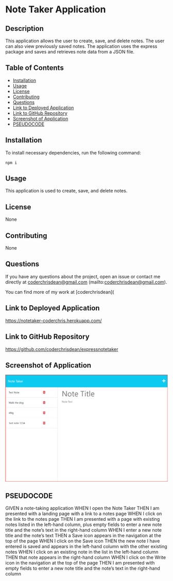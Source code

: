 # Note Taker Application

## Description

This application allows the user to create, save, and delete notes. The user can also view previously saved notes. The application uses the express package and saves and retrieves note data from a JSON file.

## Table of Contents

* [Installation](#installation)
* [Usage](#usage)
* [License](#license)
* [Contributing](#contributing)
* [Questions](#questions)
* [Link to Deployed Application](#link-to-deployed-application)
* [Link to GitHub Repository](#link-to-github-repository)
* [Screenshot of Application](#screenshot-of-application)
* [PSEUDOCODE](#pseudocode)

## Installation

To install necessary dependencies, run the following command:

```
npm i
```

## Usage

This application is used to create, save, and delete notes.

## License

None

## Contributing

None

## Questions

If you have any questions about the project, open an issue or contact me directly at coderchrisdean@gmail.com (mailto:coderchrisdean@gmail.com).

You can find more of my work at [coderchrisdean](
## Link to Deployed Application

https://notetaker-coderchris.herokuapp.com/

## Link to GitHub Repository

https://github.com/coderchrisdean/expressnotetaker

## Screenshot of Application
<img src="https://github.com/coderchrisdean/expressnotetaker/blob/main/public/assets/images/Screenshot%202023-01-19%20133145.png" alt="Screenshot of Note Taker Application">





## PSEUDOCODE

GIVEN a note-taking application
WHEN I open the Note Taker
THEN I am presented with a landing page with a link to a notes page
WHEN I click on the link to the notes page
THEN I am presented with a page with existing notes listed in the left-hand column, plus empty fields to enter a new note title and the note’s text in the right-hand column
WHEN I enter a new note title and the note’s text
THEN a Save icon appears in the navigation at the top of the page
WHEN I click on the Save icon
THEN the new note I have entered is saved and appears in the left-hand column with the other existing notes
WHEN I click on an existing note in the list in the left-hand column
THEN that note appears in the right-hand column
WHEN I click on the Write icon in the navigation at the top of the page
THEN I am presented with empty fields to enter a new note title and the note’s text in the right-hand column